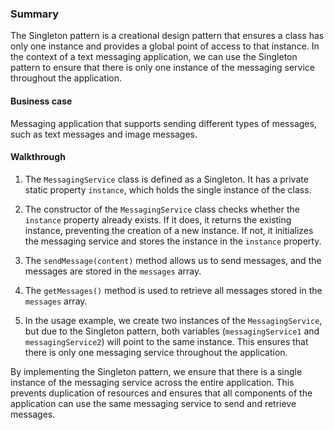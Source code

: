### Summary

The Singleton pattern is a creational design pattern that ensures a class has only one instance and provides a global point of access to that instance. In the context of a text messaging application, we can use the Singleton pattern to ensure that there is only one instance of the messaging service throughout the application.

#### Business case

Messaging application that supports sending different types of messages, such as text messages and image messages.

#### Walkthrough

1. The `MessagingService` class is defined as a Singleton. It has a private static property `instance`, which holds the single instance of the class.

2. The constructor of the `MessagingService` class checks whether the `instance` property already exists. If it does, it returns the existing instance, preventing the creation of a new instance. If not, it initializes the messaging service and stores the instance in the `instance` property.

3. The `sendMessage(content)` method allows us to send messages, and the messages are stored in the `messages` array.

4. The `getMessages()` method is used to retrieve all messages stored in the `messages` array.

5. In the usage example, we create two instances of the `MessagingService`, but due to the Singleton pattern, both variables (`messagingService1` and `messagingService2`) will point to the same instance. This ensures that there is only one messaging service throughout the application.

By implementing the Singleton pattern, we ensure that there is a single instance of the messaging service across the entire application. This prevents duplication of resources and ensures that all components of the application can use the same messaging service to send and retrieve messages.
